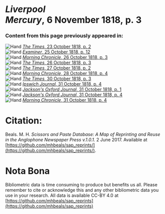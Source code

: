 # *Liverpool Mercury*, 6 November 1818, p. 3  
  
### Content from this page previously appeared in:  
![Hand](http://scissorsandpaste.net/wp-content/uploads/2017/06/smallhandpointer.png) [*The Times*, 23 October 1818, p. 2](https://mhbeals.github.io/sap_html/The-Times/The-Times-23-October-1818-p-2)  
![Hand](http://scissorsandpaste.net/wp-content/uploads/2017/06/smallhandpointer.png) [*Examiner*, 25 October 1818, p. 12](https://mhbeals.github.io/sap_html/Examiner/Examiner-25-October-1818-p-12)  
![Hand](http://scissorsandpaste.net/wp-content/uploads/2017/06/smallhandpointer.png) [*Morning Chronicle*, 26 October 1818, p. 3](https://mhbeals.github.io/sap_html/Morning-Chronicle/Morning-Chronicle-26-October-1818-p-3)  
![Hand](http://scissorsandpaste.net/wp-content/uploads/2017/06/smallhandpointer.png) [*The Times*, 26 October 1818, p. 3](https://mhbeals.github.io/sap_html/The-Times/The-Times-26-October-1818-p-3)  
![Hand](http://scissorsandpaste.net/wp-content/uploads/2017/06/smallhandpointer.png) [*The Times*, 27 October 1818, p. 2](https://mhbeals.github.io/sap_html/The-Times/The-Times-27-October-1818-p-2)  
![Hand](http://scissorsandpaste.net/wp-content/uploads/2017/06/smallhandpointer.png) [*Morning Chronicle*, 28 October 1818, p. 4](https://mhbeals.github.io/sap_html/Morning-Chronicle/Morning-Chronicle-28-October-1818-p-4)  
![Hand](http://scissorsandpaste.net/wp-content/uploads/2017/06/smallhandpointer.png) [*The Times*, 30 October 1818, p. 3](https://mhbeals.github.io/sap_html/The-Times/The-Times-30-October-1818-p-3)  
![Hand](http://scissorsandpaste.net/wp-content/uploads/2017/06/smallhandpointer.png) [*Ipswich Journal*, 31 October 1818, p. 4](https://mhbeals.github.io/sap_html/Ipswich-Journal/Ipswich-Journal-31-October-1818-p-4)  
![Hand](http://scissorsandpaste.net/wp-content/uploads/2017/06/smallhandpointer.png) [*Jackson's Oxford Journal*, 31 October 1818, p. 1](https://mhbeals.github.io/sap_html/Jackson's-Oxford-Journal/Jackson's-Oxford-Journal-31-October-1818-p-1)  
![Hand](http://scissorsandpaste.net/wp-content/uploads/2017/06/smallhandpointer.png) [*Jackson's Oxford Journal*, 31 October 1818, p. 4](https://mhbeals.github.io/sap_html/Jackson's-Oxford-Journal/Jackson's-Oxford-Journal-31-October-1818-p-4)  
![Hand](http://scissorsandpaste.net/wp-content/uploads/2017/06/smallhandpointer.png) [*Morning Chronicle*, 31 October 1818, p. 4](https://mhbeals.github.io/sap_html/Morning-Chronicle/Morning-Chronicle-31-October-1818-p-4)  


# Citation: 

Beals. M. H. *Scissors and Paste Database: A Map of Reprinting and Reuse in the Anglophone Newspaper Press v.1.0.1.* 2 June 2017. Available at [https://github.com/mhbeals/sap_reprints/](https://github.com/mhbeals/sap_reprints/). 

# Nota Bona

Bibliometric data is time consuming to produce but benefits us all. Please remember to cite or acknowledge this and any other bibliometric data you use in your research. All data is available CC-BY 4.0 at [https://github.com/mhbeals/sap_reprints](https://github.com/mhbeals/sap_reprints)